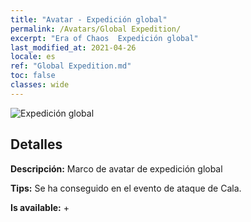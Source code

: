 ```yaml
---
title: "Avatar - Expedición global"
permalink: /Avatars/Global Expedition/
excerpt: "Era of Chaos  Expedición global"
last_modified_at: 2021-04-26
locale: es
ref: "Global Expedition.md"
toc: false
classes: wide
---
```

 ![Expedición global](/images/a/avatarFrame_201.png)

## Detalles

 **Descripción:** Marco de avatar de expedición global 

 **Tips:** Se ha conseguido en el evento de ataque de Cala. 

 **Is available:**  + 

